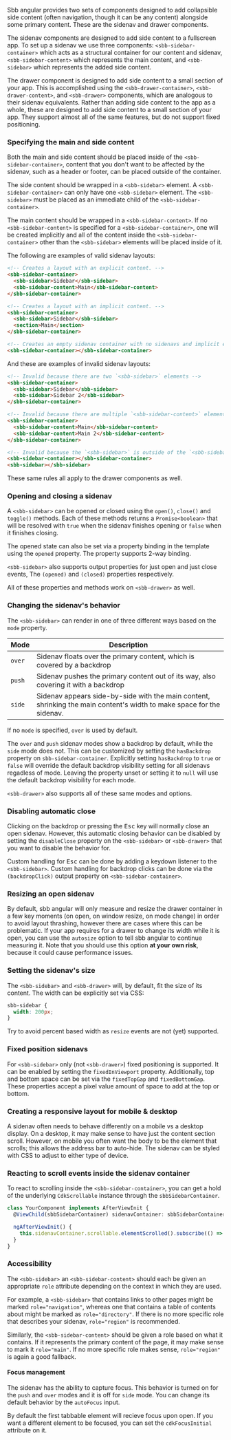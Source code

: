 Sbb angular provides two sets of components designed to add collapsible side content (often
navigation, though it can be any content) alongside some primary content. These are the sidenav and
drawer components.

The sidenav components are designed to add side content to a fullscreen app. To set up a sidenav we
use three components: `<sbb-sidebar-container>` which acts as a structural container for our content
and sidenav, `<sbb-sidebar-content>` which represents the main content, and `<sbb-sidebar>` which
represents the added side content.

The drawer component is designed to add side content to a small section of your app. This is
accomplished using the `<sbb-drawer-container>`, `<sbb-drawer-content>`, and `<sbb-drawer>`
components, which are analogous to their sidenav equivalents. Rather than adding side content to the
app as a whole, these are designed to add side content to a small section of your app. They support
almost all of the same features, but do not support fixed positioning.

### Specifying the main and side content

Both the main and side content should be placed inside of the `<sbb-sidebar-container>`, content
that you don't want to be affected by the sidenav, such as a header or footer, can be placed outside
of the container.

The side content should be wrapped in a `<sbb-sidebar>` element. A
`<sbb-sidebar-container>` can only have one `<sbb-sidebar>` element. The `<sbb-sidebar>` must be placed as an immediate child of the `<sbb-sidebar-container>`.

The main content should be wrapped in a `<sbb-sidebar-content>`. If no `<sbb-sidebar-content>` is
specified for a `<sbb-sidebar-container>`, one will be created implicitly and all of the content
inside the `<sbb-sidebar-container>` other than the `<sbb-sidebar>` elements will be placed inside
of it.

The following are examples of valid sidenav layouts:

```html
<!-- Creates a layout with an explicit content. -->
<sbb-sidebar-container>
  <sbb-sidebar>Sidebar</sbb-sidebar>
  <sbb-sidebar-content>Main</sbb-sidebar-content>
</sbb-sidebar-container>
```

```html
<!-- Creates a layout with an implicit content. -->
<sbb-sidebar-container>
  <sbb-sidebar>Sidebar</sbb-sidebar>
  <section>Main</section>
</sbb-sidebar-container>
```

```html
<!-- Creates an empty sidenav container with no sidenavs and implicit empty content. -->
<sbb-sidebar-container></sbb-sidebar-container>
```

And these are examples of invalid sidenav layouts:

```html
<!-- Invalid because there are two `<sbb-sidebar>` elements -->
<sbb-sidebar-container>
  <sbb-sidebar>Sidebar</sbb-sidebar>
  <sbb-sidebar>Sidebar 2</sbb-sidebar>
</sbb-sidebar-container>
```

```html
<!-- Invalid because there are multiple `<sbb-sidebar-content>` elements. -->
<sbb-sidebar-container>
  <sbb-sidebar-content>Main</sbb-sidebar-content>
  <sbb-sidebar-content>Main 2</sbb-sidebar-content>
</sbb-sidebar-container>
```

```html
<!-- Invalid because the `<sbb-sidebar>` is outside of the `<sbb-sidebar-container>`. -->
<sbb-sidebar-container></sbb-sidebar-container>
<sbb-sidebar></sbb-sidebar>
```

These same rules all apply to the drawer components as well.

### Opening and closing a sidenav

A `<sbb-sidebar>` can be opened or closed using the `open()`, `close()` and `toggle()` methods. Each
of these methods returns a `Promise<boolean>` that will be resolved with `true` when the sidenav
finishes opening or `false` when it finishes closing.

The opened state can also be set via a property binding in the template using the `opened` property.
The property supports 2-way binding.

`<sbb-sidebar>` also supports output properties for just open and just close events, The `(opened)`
and `(closed)` properties respectively.

All of these properties and methods work on `<sbb-drawer>` as well.

### Changing the sidenav's behavior

The `<sbb-sidebar>` can render in one of three different ways based on the `mode` property.

| Mode   | Description                                                                                                           |
| ------ | --------------------------------------------------------------------------------------------------------------------- |
| `over` | Sidenav floats over the primary content, which is covered by a backdrop                                               |
| `push` | Sidenav pushes the primary content out of its way, also covering it with a backdrop                                   |
| `side` | Sidenav appears side-by-side with the main content, shrinking the main content's width to make space for the sidenav. |

If no `mode` is specified, `over` is used by default.

The `over` and `push` sidenav modes show a backdrop by default, while the `side` mode does not. This
can be customized by setting the `hasBackdrop` property on `sbb-sidebar-container`. Explicitly
setting `hasBackdrop` to `true` or `false` will override the default backdrop visibility setting for
all sidenavs regadless of mode. Leaving the property unset or setting it to `null` will use the
default backdrop visibility for each mode.

`<sbb-drawer>` also supports all of these same modes and options.

### Disabling automatic close

Clicking on the backdrop or pressing the <kbd>Esc</kbd> key will normally close an open sidenav.
However, this automatic closing behavior can be disabled by setting the `disableClose` property on
the `<sbb-sidebar>` or `<sbb-drawer>` that you want to disable the behavior for.

Custom handling for <kbd>Esc</kbd> can be done by adding a keydown listener to the `<sbb-sidebar>`.
Custom handling for backdrop clicks can be done via the `(backdropClick)` output property on
`<sbb-sidebar-container>`.

### Resizing an open sidenav

By default, sbb angular will only measure and resize the drawer container in a few key moments
(on open, on window resize, on mode change) in order to avoid layout thrashing, however there
are cases where this can be problematic. If your app requires for a drawer to change its width
while it is open, you can use the `autosize` option to tell sbb angular to continue measuring it.
Note that you should use this option **at your own risk**, because it could cause performance
issues.

### Setting the sidenav's size

The `<sbb-sidebar>` and `<sbb-drawer>` will, by default, fit the size of its content. The width can
be explicitly set via CSS:

```css
sbb-sidebar {
  width: 200px;
}
```

Try to avoid percent based width as `resize` events are not (yet) supported.

### Fixed position sidenavs

For `<sbb-sidebar>` only (not `<sbb-drawer>`) fixed positioning is supported. It can be enabled by
setting the `fixedInViewport` property. Additionally, top and bottom space can be set via the
`fixedTopGap` and `fixedBottomGap`. These properties accept a pixel value amount of space to add at
the top or bottom.

### Creating a responsive layout for mobile & desktop

A sidenav often needs to behave differently on a mobile vs a desktop display. On a desktop, it may
make sense to have just the content section scroll. However, on mobile you often want the body to be
the element that scrolls; this allows the address bar to auto-hide. The sidenav can be styled with
CSS to adjust to either type of device.

### Reacting to scroll events inside the sidenav container

To react to scrolling inside the `<sbb-sidebar-container>`, you can get a hold of the underlying
`CdkScrollable` instance through the `sbbSidebarContainer`.

```ts
class YourComponent implements AfterViewInit {
  @ViewChild(sbbSidebarContainer) sidenavContainer: sbbSidebarContainer;

  ngAfterViewInit() {
    this.sidenavContainer.scrollable.elementScrolled().subscribe(() => /* react to scrolling */);
  }
}
```

### Accessibility

The `<sbb-sidebar>` an `<sbb-sidebar-content>` should each be given an appropriate `role` attribute
depending on the context in which they are used.

For example, a `<sbb-sidebar>` that contains links
to other pages might be marked `role="navigation"`, whereas one that contains a table of
contents about might be marked as `role="directory"`. If there is no more specific role that
describes your sidenav, `role="region"` is recommended.

Similarly, the `<sbb-sidebar-content>` should be given a role based on what it contains. If it
represents the primary content of the page, it may make sense to mark it `role="main"`. If no more
specific role makes sense, `role="region"` is again a good fallback.

#### Focus management

The sidenav has the ability to capture focus. This behavior is turned on for the `push` and `over` modes and it is off for `side` mode. You can change its default behavior by the `autoFocus` input.

By default the first tabbable element will recieve focus upon open. If you want a different element to be focused, you can set the `cdkFocusInitial` attribute on it.
